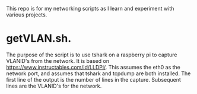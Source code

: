 This repo is for my networking scripts as I learn and experiment with various projects.

# getVLAN.sh.

The purpose of the script is to use tshark on a raspberry pi to capture VLANID's from the network.  It is based on https://www.instructables.com/id/LLDPi/.
This assumes the eth0 as the network port, and assumes that tshark and tcpdump are both installed.
The first line of the output is the number of lines in the capture.  Subsequent lines are the VLANID's for the network.
